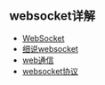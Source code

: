 ## websocket详解

* [WebSocket](https://github.com/Pines-Cheng/blog/issues/37)
* [细说websocket](https://www.cnblogs.com/hustskyking/p/websocket-with-node.html#4047427)
* [web通信](http://www.cnblogs.com/hustskyking/p/web-communication.html)
* [websocket协议](https://tools.ietf.org/html/rfc6455#section-5.3)











